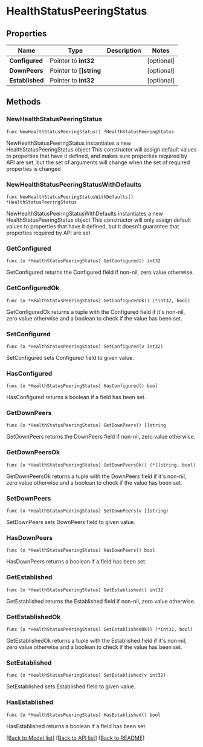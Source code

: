 # HealthStatusPeeringStatus

## Properties

Name | Type | Description | Notes
------------ | ------------- | ------------- | -------------
**Configured** | Pointer to **int32** |  | [optional] 
**DownPeers** | Pointer to **[]string** |  | [optional] 
**Established** | Pointer to **int32** |  | [optional] 

## Methods

### NewHealthStatusPeeringStatus

`func NewHealthStatusPeeringStatus() *HealthStatusPeeringStatus`

NewHealthStatusPeeringStatus instantiates a new HealthStatusPeeringStatus object
This constructor will assign default values to properties that have it defined,
and makes sure properties required by API are set, but the set of arguments
will change when the set of required properties is changed

### NewHealthStatusPeeringStatusWithDefaults

`func NewHealthStatusPeeringStatusWithDefaults() *HealthStatusPeeringStatus`

NewHealthStatusPeeringStatusWithDefaults instantiates a new HealthStatusPeeringStatus object
This constructor will only assign default values to properties that have it defined,
but it doesn't guarantee that properties required by API are set

### GetConfigured

`func (o *HealthStatusPeeringStatus) GetConfigured() int32`

GetConfigured returns the Configured field if non-nil, zero value otherwise.

### GetConfiguredOk

`func (o *HealthStatusPeeringStatus) GetConfiguredOk() (*int32, bool)`

GetConfiguredOk returns a tuple with the Configured field if it's non-nil, zero value otherwise
and a boolean to check if the value has been set.

### SetConfigured

`func (o *HealthStatusPeeringStatus) SetConfigured(v int32)`

SetConfigured sets Configured field to given value.

### HasConfigured

`func (o *HealthStatusPeeringStatus) HasConfigured() bool`

HasConfigured returns a boolean if a field has been set.

### GetDownPeers

`func (o *HealthStatusPeeringStatus) GetDownPeers() []string`

GetDownPeers returns the DownPeers field if non-nil, zero value otherwise.

### GetDownPeersOk

`func (o *HealthStatusPeeringStatus) GetDownPeersOk() (*[]string, bool)`

GetDownPeersOk returns a tuple with the DownPeers field if it's non-nil, zero value otherwise
and a boolean to check if the value has been set.

### SetDownPeers

`func (o *HealthStatusPeeringStatus) SetDownPeers(v []string)`

SetDownPeers sets DownPeers field to given value.

### HasDownPeers

`func (o *HealthStatusPeeringStatus) HasDownPeers() bool`

HasDownPeers returns a boolean if a field has been set.

### GetEstablished

`func (o *HealthStatusPeeringStatus) GetEstablished() int32`

GetEstablished returns the Established field if non-nil, zero value otherwise.

### GetEstablishedOk

`func (o *HealthStatusPeeringStatus) GetEstablishedOk() (*int32, bool)`

GetEstablishedOk returns a tuple with the Established field if it's non-nil, zero value otherwise
and a boolean to check if the value has been set.

### SetEstablished

`func (o *HealthStatusPeeringStatus) SetEstablished(v int32)`

SetEstablished sets Established field to given value.

### HasEstablished

`func (o *HealthStatusPeeringStatus) HasEstablished() bool`

HasEstablished returns a boolean if a field has been set.


[[Back to Model list]](../README.md#documentation-for-models) [[Back to API list]](../README.md#documentation-for-api-endpoints) [[Back to README]](../README.md)


